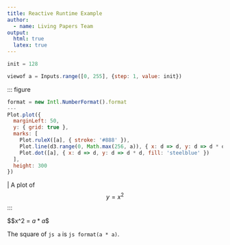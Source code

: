 ```yaml
---
title: Reactive Runtime Example
author:
  - name: Living Papers Team
output:
  html: true
  latex: true
---
```


``` js { hide=true }
init = 128
```

``` js { hide=latex }
viewof a = Inputs.range([0, 255], {step: 1, value: init})
```

::: figure
``` js
format = new Intl.NumberFormat().format
---
Plot.plot({
  marginLeft: 50,
  y: { grid: true },
  marks: [
    Plot.ruleX([a], { stroke: '#888' }),
    Plot.line(d3.range(0, Math.max(256, a)), { x: d => d, y: d => d * d, stroke: 'steelblue', strokeWidth: 2 }),
    Plot.dot([a], { x: d => d, y: d => d * d, fill: 'steelblue' })
  ],
  height: 300
})
```
| A plot of $$y = x^2$$
:::

$$x^2 = ${a*a}$$

The square of `js a` is `js format(a * a)`.
